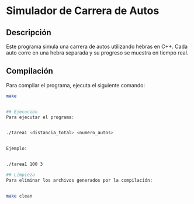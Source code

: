# Simulador de Carrera de Autos

## Descripción
Este programa simula una carrera de autos utilizando hebras en C++. Cada auto corre en una hebra separada y su progreso se muestra en tiempo real.

## Compilación
Para compilar el programa, ejecuta el siguiente comando:


```bash
make


## Ejecución
Para ejecutar el programa:


./tarea1 <distancia_total> <numero_autos>


Ejemplo:


./tarea1 100 3

## Limpieza
Para eliminar los archivos generados por la compilación:


make clean
```
```
